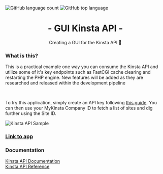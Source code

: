 ![GitHub language count](https://img.shields.io/github/languages/count/tokenAPIguy/KinstaAPI-GUI)
![GitHub top language](https://img.shields.io/github/languages/top/tokenAPIguy/KinstaAPI-GUI?color=yellow)

<div>
<h1 align="center">- GUI Kinsta API -</h1> 
<p align="center" font-size="24">Creating a GUI for the Kinsta API 🚀</p>

<h3>What is this?</h3>
<p>This is a practical example one way you can consume the Kinsta API and utilize some of it's key endpoints such as FastCGI cache clearing and restarting the PHP engine. New features will be added as they are researched and released within the development pipeline</p><br />
<p>To try this application, simply create an API key following <a href="https://kinsta.com/docs/kinsta-api-intro/#authentication-and-user-access">this guide</a>. You can then use your MyKinsta Company ID to fetch a list of sites and dig further using the Site ID.</p>


![Kinsta API Sample](https://github.com/tokenAPIguy/KinstaAPI-GUI/assets/77429039/852fa38f-9db1-48c5-aede-2cacc0f6d2d8)

<h3><a href="https://gui-kinstaapi-7n90d.kinsta.page/">Link to app</a></h3>

<h3>Documentation</h3>
<a href="https://kinsta.com/docs/kinsta-api-intro/">Kinsta API Documentation</a>
  <br />
  <a href="https://api-docs.kinsta.com/#section/Introduction">Kinsta API Reference</a>

